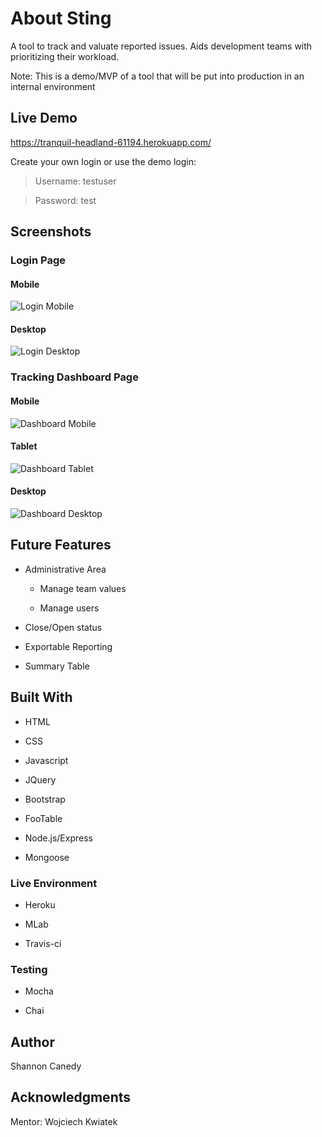 # About Sting
A tool to track and valuate reported issues. Aids development teams with prioritizing their workload.

Note: This is a demo/MVP of a tool that will be put into production in an internal environment

## Live Demo
https://tranquil-headland-61194.herokuapp.com/


Create your own login or use the demo login:


>Username: testuser

>Password: test

## Screenshots

### Login Page

#### Mobile

![Login Mobile](https://github.com/SKMCanedy/sting/blob/master/screenshots/login-sm.png)


#### Desktop

![Login Desktop](https://github.com/SKMCanedy/sting/blob/master/screenshots/login-full.png)


### Tracking Dashboard Page

#### Mobile

![Dashboard Mobile](https://github.com/SKMCanedy/sting/blob/master/screenshots/dashboard-sm.png)


#### Tablet

![Dashboard Tablet](https://github.com/SKMCanedy/sting/blob/master/screenshots/dashboard-mid.png)


#### Desktop

![Dashboard Desktop](https://github.com/SKMCanedy/sting/blob/master/screenshots/dashboard-full.png)

## Future Features
* Administrative Area

  * Manage team values

  * Manage users

* Close/Open status

* Exportable Reporting

* Summary Table

## Built With
* HTML

* CSS

* Javascript

* JQuery

* Bootstrap

* FooTable

* Node.js/Express

* Mongoose

### Live Environment
* Heroku

* MLab

* Travis-ci

### Testing
* Mocha

* Chai

## Author
Shannon Canedy

## Acknowledgments
Mentor: Wojciech Kwiatek
